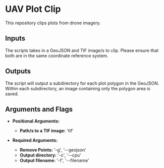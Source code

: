 # UAV Plot Clip

This repository clips plots from drone imagery.

## Inputs
The scripts takes in a GeoJSON and TIF image/s to clip. Please ensure that both are in the same coordinate reference system.

## Outputs
The script will output a subdirectory for each plot polygon in the GeoJSON. Within each subdirectory, an image containing only the polygon area is saved.

## Arguments and Flags

* **Positional Arguments:** 
    * **Path/s to a TIF image:** 'tif'
    
* **Required Arguments:**
    * **Remove Points:** '-g', '--geojson'
    * **Output directory:** '-c', '--cpu'
    * **Output filename:** '-f', '--filename'
